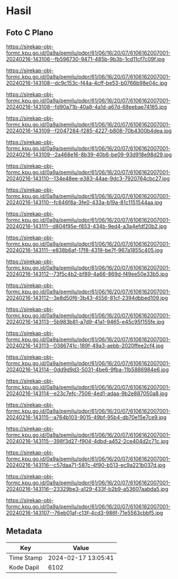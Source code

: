 # Hasil

## Foto C Plano

https://sirekap-obj-formc.kpu.go.id/0a9a/pemilu/pdpr/61/06/16/20/07/6106162007001-20240216-143106--fb596730-9471-485b-9b3b-1cd11cf7c09f.jpg

https://sirekap-obj-formc.kpu.go.id/0a9a/pemilu/pdpr/61/06/16/20/07/6106162007001-20240216-143108--dc9c153c-f44a-4cff-be53-b0766b98e04c.jpg

https://sirekap-obj-formc.kpu.go.id/0a9a/pemilu/pdpr/61/06/16/20/07/6106162007001-20240216-143108--fd90a71b-40a8-4a1d-a67d-68eebae74185.jpg

https://sirekap-obj-formc.kpu.go.id/0a9a/pemilu/pdpr/61/06/16/20/07/6106162007001-20240216-143109--f2047284-f285-4227-b808-70b4300b4dea.jpg

https://sirekap-obj-formc.kpu.go.id/0a9a/pemilu/pdpr/61/06/16/20/07/6106162007001-20240216-143109--2a468e16-8b39-40b6-be09-93d918e98d29.jpg

https://sirekap-obj-formc.kpu.go.id/0a9a/pemilu/pdpr/61/06/16/20/07/6106162007001-20240216-143110--134e48ee-e383-44ae-9dc3-7920764cbc27.jpg

https://sirekap-obj-formc.kpu.go.id/0a9a/pemilu/pdpr/61/06/16/20/07/6106162007001-20240216-143110--fc646f8a-3fe0-433a-b19a-81c1151544aa.jpg

https://sirekap-obj-formc.kpu.go.id/0a9a/pemilu/pdpr/61/06/16/20/07/6106162007001-20240216-143111--d804f95e-f853-434b-9ed4-a3a4efdf20b2.jpg

https://sirekap-obj-formc.kpu.go.id/0a9a/pemilu/pdpr/61/06/16/20/07/6106162007001-20240216-143111--e838b6af-17f8-4319-be7f-967a1855c405.jpg

https://sirekap-obj-formc.kpu.go.id/0a9a/pemilu/pdpr/61/06/16/20/07/6106162007001-20240216-143112--73f5c4b2-bf89-4a66-869d-f49ee50e33b5.jpg

https://sirekap-obj-formc.kpu.go.id/0a9a/pemilu/pdpr/61/06/16/20/07/6106162007001-20240216-143112--3e8d50f6-3b43-4556-81cf-2394dbbed109.jpg

https://sirekap-obj-formc.kpu.go.id/0a9a/pemilu/pdpr/61/06/16/20/07/6106162007001-20240216-143113--5b983b81-a7d9-41a1-9465-e45c95f155fe.jpg

https://sirekap-obj-formc.kpu.go.id/0a9a/pemilu/pdpr/61/06/16/20/07/6106162007001-20240216-143113--0386741c-189f-49a3-aebb-2020ffee2cf4.jpg

https://sirekap-obj-formc.kpu.go.id/0a9a/pemilu/pdpr/61/06/16/20/07/6106162007001-20240216-143114--0dd9d9d3-5031-4be6-9fba-11b5886984e6.jpg

https://sirekap-obj-formc.kpu.go.id/0a9a/pemilu/pdpr/61/06/16/20/07/6106162007001-20240216-143114--e23c7efc-7506-4ed1-adaa-9b2e887050a8.jpg

https://sirekap-obj-formc.kpu.go.id/0a9a/pemilu/pdpr/61/06/16/20/07/6106162007001-20240216-143115--a764b103-9015-49bf-95b4-db70e15e7ce9.jpg

https://sirekap-obj-formc.kpu.go.id/0a9a/pemilu/pdpr/61/06/16/20/07/6106162007001-20240216-143115--398f3d27-f904-4dbd-a452-2ce404d2c71c.jpg

https://sirekap-obj-formc.kpu.go.id/0a9a/pemilu/pdpr/61/06/16/20/07/6106162007001-20240216-143116--c57daa71-587c-4f90-b513-ec9a221b037d.jpg

https://sirekap-obj-formc.kpu.go.id/0a9a/pemilu/pdpr/61/06/16/20/07/6106162007001-20240216-143116--23329be3-a129-433f-b2b9-a53607aabda5.jpg

https://sirekap-obj-formc.kpu.go.id/0a9a/pemilu/pdpr/61/06/16/20/07/6106162007001-20240216-143107--76eb01af-c13f-4cd3-986f-71e5563cbbf5.jpg


## Metadata

| Key        | Value               |
| ---------- | ------------------- |
| Time Stamp | 2024-02-17 13:05:41 |
| Kode Dapil | 6102                |



